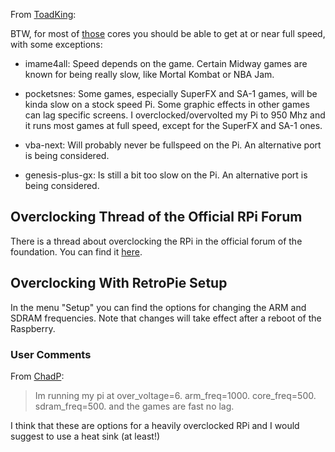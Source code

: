 From [ToadKing](http://www.raspberrypi.org/phpBB3/viewtopic.php?p=137827#p137827): 

BTW, for most of [those](http://www.youtube.com/watch?v=rm3IuXeIfaw) cores you should be able to get at or near full speed, with some exceptions:

* imame4all: Speed depends on the game. Certain Midway games are known for being really slow, like Mortal Kombat or NBA Jam.

* pocketsnes: Some games, especially SuperFX and SA-1 games, will be kinda slow on a stock speed Pi. Some graphic effects in other games can lag specific screens. I overclocked/overvolted my Pi to 950 Mhz and it runs most games at full speed, except for the SuperFX and SA-1 ones.

* vba-next: Will probably never be fullspeed on the Pi. An alternative port is being considered.

* genesis-plus-gx: Is still a bit too slow on the Pi. An alternative port is being considered.

## Overclocking Thread of the Official RPi Forum

There is a thread about overclocking the RPi in the official forum of the foundation. You can find it [here](http://www.raspberrypi.org/phpBB3/viewtopic.php?f=29&t=6201).

## Overclocking With RetroPie Setup

In the menu "Setup" you can find the options for changing the ARM and SDRAM frequencies. Note that changes will take effect after a reboot of the Raspberry.

### User Comments

From [ChadP](http://www.raspberrypi.org/phpBB3/viewtopic.php?p=156971#p156971):
> Im running my pi at over_voltage=6. arm_freq=1000. core_freq=500. sdram_freq=500. and the games are fast no lag.

I think that these are options for a heavily overclocked RPi and I would suggest to use a heat sink (at least!)